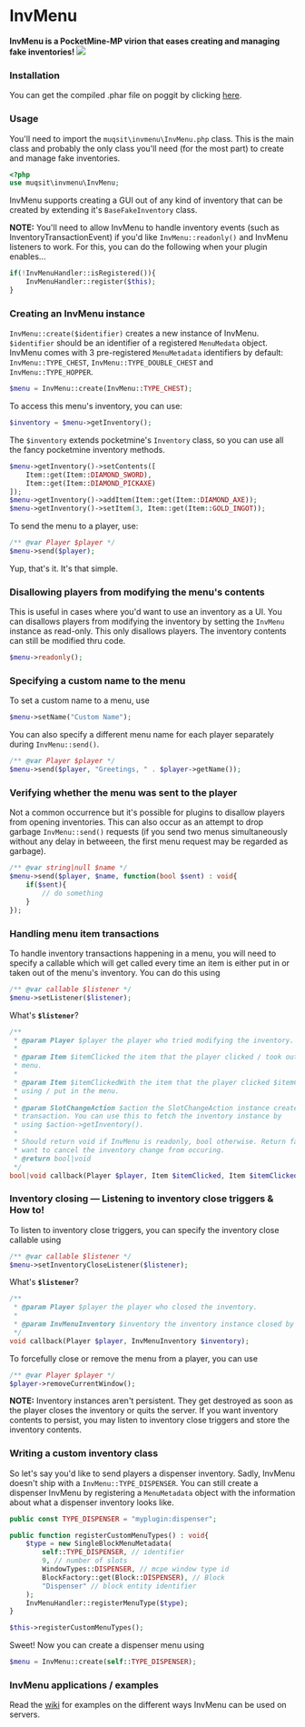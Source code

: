 # InvMenu
**InvMenu is a PocketMine-MP virion that eases creating and managing fake inventories!**
[![](https://poggit.pmmp.io/shield.state/InvMenu)](https://poggit.pmmp.io/p/InvMenu)

### Installation
You can get the compiled .phar file on poggit by clicking [here](https://poggit.pmmp.io/ci/Muqsit/InvMenu/~).

### Usage
You'll need to import the `muqsit\invmenu\InvMenu.php` class. This is the main class and probably the only class you'll need (for the most part) to create and manage fake inventories.
```php
<?php
use muqsit\invmenu\InvMenu;
```

InvMenu supports creating a GUI out of any kind of inventory that can be created by extending it's `BaseFakeInventory` class.

**NOTE:** You'll need to allow InvMenu to handle inventory events (such as InventoryTransactionEvent) if you'd like `InvMenu::readonly()` and InvMenu listeners to work. For this, you can do the following when your plugin enables...
```php
if(!InvMenuHandler::isRegistered()){
	InvMenuHandler::register($this);
}
```

### Creating an InvMenu instance
`InvMenu::create($identifier)` creates a new instance of InvMenu. `$identifier` should be an identifier of a registered `MenuMedata` object. InvMenu comes with 3 pre-registered `MenuMetadata` identifiers by default: `InvMenu::TYPE_CHEST`, `InvMenu::TYPE_DOUBLE_CHEST` and `InvMenu::TYPE_HOPPER`.

```php
$menu = InvMenu::create(InvMenu::TYPE_CHEST);
```

To access this menu's inventory, you can use:
```php
$inventory = $menu->getInventory();
```

The `$inventory` extends pocketmine's `Inventory` class, so you can use all the fancy pocketmine inventory methods.
```php
$menu->getInventory()->setContents([
	Item::get(Item::DIAMOND_SWORD),
	Item::get(Item::DIAMOND_PICKAXE)
]);
$menu->getInventory()->addItem(Item::get(Item::DIAMOND_AXE));
$menu->getInventory()->setItem(3, Item::get(Item::GOLD_INGOT));
```
To send the menu to a player, use:
```php
/** @var Player $player */
$menu->send($player);
```
Yup, that's it. It's that simple.

### Disallowing players from modifying the menu's contents
This is useful in cases where you'd want to use an inventory as a UI. You can disallows players from modifying the inventory by setting the `InvMenu` instance as read-only. This only disallows players. The inventory contents can still be modified thru code.
```php
$menu->readonly();
```

### Specifying a custom name to the menu
To set a custom name to a menu, use
```php
$menu->setName("Custom Name");
```
You can also specify a different menu name for each player separately during `InvMenu::send()`.
```php
/** @var Player $player */
$menu->send($player, "Greetings, " . $player->getName());
```

### Verifying whether the menu was sent to the player
Not a common occurrence but it's possible for plugins to disallow players from opening inventories.
This can also occur as an attempt to drop garbage `InvMenu::send()` requests (if you send two menus simultaneously without any delay in betweeen, the first menu request may be regarded as garbage).
```php
/** @var string|null $name */
$menu->send($player, $name, function(bool $sent) : void{
	if($sent){
		// do something
	}
});
```

### Handling menu item transactions
To handle inventory transactions happening in a menu, you will need to specify a callable which will get called every time an item is either put in or taken out of the menu's inventory. You can do this using
```php
/** @var callable $listener */
$menu->setListener($listener);
```
What's **`$listener`**?
```php
/**
 * @param Player $player the player who tried modifying the inventory.
 *
 * @param Item $itemClicked the item that the player clicked / took out of the
 * menu.
 *
 * @param Item $itemClickedWith the item that the player clicked $itemClicked
 * using / put in the menu.
 *
 * @param SlotChangeAction $action the SlotChangeAction instance created during the
 * transaction. You can use this to fetch the inventory instance by
 * using $action->getInventory().
 *
 * Should return void if InvMenu is readonly, bool otherwise. Return false if you
 * want to cancel the inventory change from occuring.
 * @return bool|void
 */
bool|void callback(Player $player, Item $itemClicked, Item $itemClickedWith, SlotChangeAction $action);
```

### Inventory closing — Listening to inventory close triggers & How to!
To listen to inventory close triggers, you can specify the inventory close callable using
```php
/** @var callable $listener */
$menu->setInventoryCloseListener($listener);
```
What's **`$listener`**?
```php
/**
 * @param Player $player the player who closed the inventory.
 *
 * @param InvMenuInventory $inventory the inventory instance closed by the player.
 */
void callback(Player $player, InvMenuInventory $inventory);
```
To forcefully close or remove the menu from a player, you can use
```php
/** @var Player $player */
$player->removeCurrentWindow();
```
**NOTE:** Inventory instances aren't persistent. They get destroyed as soon as the player closes the inventory or quits the server. If you want inventory contents to persist, you may listen to inventory close triggers and store the inventory contents.

### Writing a custom inventory class
So let's say you'd like to send players a dispenser inventory. Sadly, InvMenu doesn't ship with a `InvMenu::TYPE_DISPENSER`. You can still create a dispenser InvMenu by registering a `MenuMetadata` object with the information about what a dispenser inventory looks like.
```php
public const TYPE_DISPENSER = "myplugin:dispenser";

public function registerCustomMenuTypes() : void{
	$type = new SingleBlockMenuMetadata(
		self::TYPE_DISPENSER, // identifier
		9, // number of slots
		WindowTypes::DISPENSER, // mcpe window type id
		BlockFactory::get(Block::DISPENSER), // Block
		"Dispenser" // block entity identifier
	);
	InvMenuHandler::registerMenuType($type);
}

$this->registerCustomMenuTypes();
```
Sweet! Now you can create a dispenser menu using
```php
$menu = InvMenu::create(self::TYPE_DISPENSER);
```

### InvMenu applications / examples
Read the [wiki](https://github.com/Muqsit/InvMenu/wiki/Examples) for examples on the different ways InvMenu can be used on servers.

